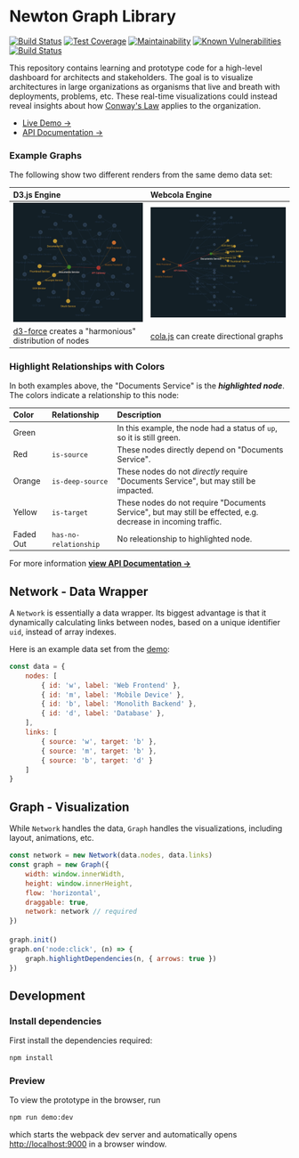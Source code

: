 # Newton Graph Library 

[![Build Status](https://travis-ci.org/julie-ng/newtonjs-graph.svg?branch=master)](https://travis-ci.org/julie-ng/newtonjs-graph)
[![Test Coverage](https://api.codeclimate.com/v1/badges/7a3975197c576202fe08/test_coverage)](https://codeclimate.com/github/julie-ng/newtonjs-graph/test_coverage)
[![Maintainability](https://api.codeclimate.com/v1/badges/7a3975197c576202fe08/maintainability)](https://codeclimate.com/github/julie-ng/newtonjs-graph/maintainability)
[![Known Vulnerabilities](https://snyk.io/test/github/julie-ng/newtonjs-graph/badge.svg?targetFile=package.json)](https://snyk.io/test/github/julie-ng/newtonjs-graph?targetFile=package.json)
[![Build Status](https://dev.azure.com/newtonjs/newton-graph/_apis/build/status/julie-ng.newtonjs-graph?branchName=master)](https://dev.azure.com/newtonjs/newton-graph/_build/latest?definitionId=1&branchName=master)

This repository contains learning and prototype code for a high-level dashboard for architects and stakeholders. The goal is to visualize architectures in large organizations as organisms that live and breath with deployments, problems, etc. These real-time visualizations could instead reveal insights about how [Conway's Law](https://en.wikipedia.org/wiki/Conway%27s_law) applies to the organization.

- [Live Demo &rarr;](https://newton-demo.azurewebsites.net/?data-server=https://newton-demo-data-editor.azurewebsites.net/)  	
- [API Documentation &rarr;](https://julie-ng.github.io/newtonjs-graph/)

### Example Graphs

The following show two different renders from the same demo data set:

| D3.js Engine | Webcola Engine |
|:--|:--|
| <img src="./images/screenshots/demo-d3-layout.png" alt="Example Graph with d3.js Layout Engine" width="350" style="max-width:100%"> | <img src="./images/screenshots/demo-cola-layout.png" alt="Example Graph with webcola Layout Engine" width="400" style="max-width:100%"> | 
| [d3-force](https://github.com/d3/d3-force) creates a "harmonious" distribution of nodes | [cola.js](https://ialab.it.monash.edu/webcola/) can create directional graphs |

### Highlight Relationships with Colors

In both examples above, the "Documents Service" is the **_highlighted node_**. The colors indicate a relationship to this node:

| Color | Relationship | Description |
|:--|:--|:--|
| Green | | In this example, the node had a status of `up`, so it is still green. |
| Red | `is-source` | These nodes directly depend on "Documents Service". |
| Orange | `is-deep-source` | These nodes do not _directly_ require "Documents Service", but may still be impacted. |
| Yellow | `is-target` | These nodes do not require "Documents Service", but may still be effected, e.g. decrease in incoming traffic. |
| Faded Out | `has-no-relationship` | No releationship to highlighted node. |

For more information **[view API Documentation &rarr;](https://julie-ng.github.io/newtonjs-graph/)**

## Network - Data Wrapper

A `Network` is essentially a data wrapper. Its biggest advantage is that it dynamically calculating links between nodes, based on a unique identifier `uid`, instead of array indexes.

Here is an example data set from the [demo](./demo/data/3a.data.js):

```javascript
const data = {
	nodes: [
		{ id: 'w', label: 'Web Frontend' },
		{ id: 'm', label: 'Mobile Device' },
		{ id: 'b', label: 'Monolith Backend' },
		{ id: 'd', label: 'Database' },
	],
	links: [
		{ source: 'w', target: 'b' },
		{ source: 'm', target: 'b' },
		{ source: 'b', target: 'd' }
	]
}
```

## Graph - Visualization

While `Network` handles the data, `Graph` handles the visualizations, including layout, animations, etc.


```javascript
const network = new Network(data.nodes, data.links)
const graph = new Graph({
	width: window.innerWidth,
	height: window.innerHeight,
	flow: 'horizontal',	
	draggable: true,
	network: network // required
})

graph.init()
graph.on('node:click', (n) => {
	graph.highlightDependencies(n, { arrows: true })
})
```

## Development

### Install dependencies

First install the dependencies required:

```bash
npm install
```

### Preview

To view the prototype in the browser, run

```bash
npm run demo:dev
```

which starts the webpack dev server and automatically opens [http://localhost:9000](http://localhost:9000) in a browser window.